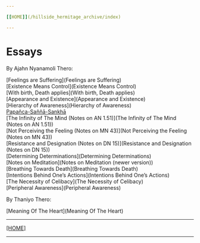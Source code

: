 ```yaml
---

[[HOME]](/hillside_hermitage_archive/index)

---
```


# Essays

By Ajahn Nyanamoli Thero:

[Feelings are Suffering](Feelings are Suffering)\
[Existence Means Control](Existence Means Control)\
[With birth, Death applies](With birth, Death applies)\
[Appearance and Existence](Appearance and Existence)\
[Hierarchy of Awareness](Hierarchy of Awareness)\
[Papañca-Saññā-Sankhā](Papañca-Saññā-Sankhā)\
[The Infinity of The Mind (Notes on AN 1.51)](The Infinity of The Mind (Notes on AN 1.51))\
[Not Perceiving the Feeling (Notes on MN 43)](Not Perceiving the Feeling (Notes on MN 43))\
[Resistance and Designation (Notes on DN 15)](Resistance and Designation (Notes on DN 15))\
[Determining Determinations](Determining Determinations)\
[Notes on Meditation](Notes on Meditation (newer version))\
[Breathing Towards Death](Breathing Towards Death)\
[Intentions Behind One’s Actions](Intentions Behind One’s Actions)\
[The Necessity of Celibacy](The Necessity of Celibacy)\
[Peripheral Awareness](Peripheral Awareness)

By Thaniyo Thero:

[Meaning Of The Heart](Meaning Of The Heart)

---

[[HOME]](/hillside_hermitage_archive/index)

---
